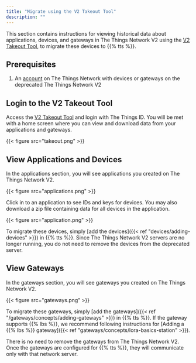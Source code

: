 ```yaml
---
title: "Migrate using the V2 Takeout Tool"
description: ""
---
```


This section contains instructions for viewing historical data about applications, devices, and gateways in The Things Network V2 using the [V2 Takeout Tool](https://v2takeout.thethingsnetwork.org), to migrate these devices to {{% tts %}}.

<!--more-->

## Prerequisites

1. An [account](https://www.thethingsnetwork.org) on The Things Network with devices or gateways on the deprecated The Things Network V2

## Login to the V2 Takeout Tool

Access the [V2 Takeout Tool](https://v2takeout.thethingsnetwork.org) and login with The Things ID. You will be met with a home screen where you can view and download data from your applications and gateways.

{{< figure src="takeout.png" >}}

## View Applications and Devices

In the applications section, you will see applications you created on The Things Network V2.

{{< figure src="applications.png" >}}

Click in to an application to see IDs and keys for devices. You may also download a zip file containing data for all devices in the application.

{{< figure src="application.png" >}}

To migrate these devices, simply [add the devices]({{< ref "devices/adding-devices" >}}) in {{% tts %}}. Since The Things Network V2 servers are no longer running, you do not need to remove the devices from the deprecated server.

## View Gateways

In the gateways section, you will see gateways you created on The Things Network V2.

{{< figure src="gateways.png" >}}

To migrate these gateways, simply [add the gateways]({{< ref "/gateways/concepts/adding-gateways" >}}) in {{% tts %}}. If the gateway supports {{% lbs %}}, we recommend following instructions for [Adding a {{% lbs %}} gateway]({{< ref "gateways/concepts/lora-basics-station" >}}).

There is no need to remove the gateways from The Things Network V2. Once the gateways are configured for {{% tts %}}, they will communicate only with that network server.


